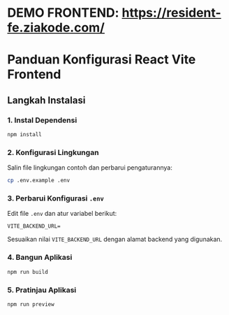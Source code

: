 # DEMO FRONTEND: https://resident-fe.ziakode.com/

# Panduan Konfigurasi React Vite Frontend

## Langkah Instalasi

### 1. Instal Dependensi

```bash
npm install
```

### 2. Konfigurasi Lingkungan

Salin file lingkungan contoh dan perbarui pengaturannya:

```bash
cp .env.example .env
```

### 3. Perbarui Konfigurasi `.env`

Edit file `.env` dan atur variabel berikut:

```env
VITE_BACKEND_URL=
```

Sesuaikan nilai `VITE_BACKEND_URL` dengan alamat backend yang digunakan.

### 4. Bangun Aplikasi

```bash
npm run build
```

### 5. Pratinjau Aplikasi

```bash
npm run preview
```
